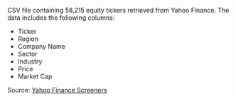 CSV file containing 58,215 equity tickers retrieved from Yahoo Finance. The data includes the following columns: 

- Ticker
- Region
- Company Name
- Sector
- Industry
- Price
- Market Cap

Source: [Yahoo Finance Screeners](https://finance.yahoo.com/research-hub/screener/?start=0&count=25)
